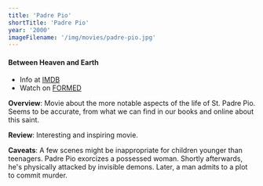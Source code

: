 ```yaml
---
title: 'Padre Pio'
shortTitle: 'Padre Pio'
year: '2000'
imageFilename: '/img/movies/padre-pio.jpg'
---
```


#### Between Heaven and Earth

* Info at [IMDB](https://www.imdb.com/title/tt0276385/)
* Watch on [FORMED](https://watch.formed.org/padre-pio-between-heaven-and-earth)

**Overview**: Movie about the more notable aspects of the life of St. Padre Pio. Seems to be accurate, from what we can find in our books and online about this saint.

**Review**: Interesting and inspiring movie.

**Caveats**: A few scenes might be inappropriate for children younger than teenagers. Padre Pio exorcizes a possessed woman. Shortly afterwards, he's physically attacked by invisible demons. Later, a man admits to a plot to commit murder.